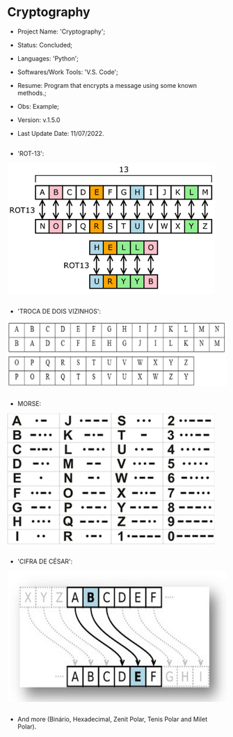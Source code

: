 # Cryptography

- Project Name: 'Cryptography';
- Status: Concluded;
- Languages: 'Python';
- Softwares/Work Tools: 'V.S. Code';
- Resume: Program that encrypts a message using some known methods.;
- Obs: Example;
- Version: v.1.5.0

- Last Update Date: 11/07/2022.

##

- 'ROT-13':
<div>
  <img align="center" height="300" widht="300" src="/Print/ROT13.jpg" />
</div><br>

- 'TROCA DE DOIS VIZINHOS':
<div>
  <img align="center" height="150" widht="150" src="/Print/DoisVizinhos.jpg" />
</div><br>

- MORSE:
<div>
  <img align="center" height="300" widht="300" src="/Print/Morse.jpg" />
</div><br>

- 'CIFRA DE CÉSAR':
<div>
  <img align="center" height="300" widht="300" src="/Print/Cesar.jpg" />
</div><br>

- And more (Binário, Hexadecimal, Zenit Polar, Tenis Polar and Milet Polar).
